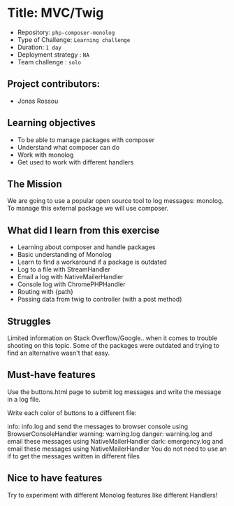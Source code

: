 # Title: MVC/Twig

- Repository: `php-composer-monolog`
- Type of Challenge: `Learning challenge`
- Duration: `1 day`
- Deployment strategy : `NA`
- Team challenge : `solo`

## Project contributors:
- Jonas Rossou

## Learning objectives
- To be able to manage packages with composer
- Understand what composer can do
- Work with monolog
- Get used to work with different handlers


## The Mission
We are going to use a popular open source tool to log messages: monolog. To manage this external package we will use composer.


## What did I learn from this exercise
- Learning about composer and handle packages
- Basic understanding of Monolog
- Learn to find a workaround if a package is outdated
- Log to a file with StreamHandler
- Email a log with NativeMailerHandler
- Console log with ChromePHPHandler
- Routing with {path}
- Passing data from twig to controller (with a post method)

## Struggles
Limited information on Stack Overflow/Google.. when it comes to trouble shooting on this topic. Some of the packages were outdated and trying to find an alternative wasn't that easy.

## Must-have features
Use the buttons.html page to submit log messages and write the message in a log file.

Write each color of buttons to a different file:

info: info.log and send the messages to browser console using BrowserConsoleHandler
warning: warning.log
danger: warning.log and email these messages using NativeMailerHandler
dark: emergency.log and email these messages using NativeMailerHandler
You do not need to use an if to get the messages written in different files

## Nice to have features
Try to experiment with different Monolog features like different Handlers!

